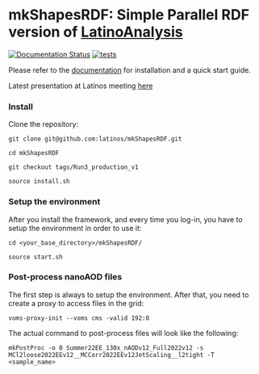 # mkShapesRDF: Simple Parallel RDF version of [LatinoAnalysis](https://github.com/latinos/LatinoAnalysis/)
[![Documentation Status](https://readthedocs.org/projects/mkshapesrdf/badge/?version=latest)](https://mkshapesrdf.readthedocs.io/en/latest/?badge=latest)
[![tests](https://github.com/giorgiopizz/mkShapesRDF/actions/workflows/ci_lint_format_test.yml/badge.svg)](https://github.com/giorgiopizz/mkShapesRDF/actions/workflows/ci_lint_format_test.yml)


Please refer to the [documentation](https://mkshapesrdf.readthedocs.io/en/shapes-dev-fix/index.html) for installation and a quick start guide.

Latest presentation at Latinos meeting [here](https://indico.cern.ch/event/1233729/contributions/5380538/attachments/2636898/4562210/mkShapesRDF%2026_04.pdf)

### Install

Clone the repository:

    git clone git@github.com:latinos/mkShapesRDF.git

    cd mkShapesRDF

    git checkout tags/Run3_production_v1

    source install.sh

### Setup the environment

After you install the framework, and every time you log-in, you have to setup the environment in order to use it:

    cd <your_base_directory>/mkShapesRDF/

	source start.sh

### Post-process nanoAOD files

The first step is always to setup the environment. After that, you need to create a proxy to access files in the grid:

    voms-proxy-init --voms cms -valid 192:0

The actual command to post-process files will look like the following:

    mkPostProc -o 0 Summer22EE_130x_nAODv12_Full2022v12 -s MCl2loose2022EEv12__MCCorr2022EEv12JetScaling__l2tight -T <sample_name>